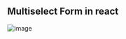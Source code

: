 ## Multiselect Form in react

![image](https://github.com/heyvipul/react-practice/assets/131906819/d8950bb6-e957-4bac-bd3e-538830040b62)




